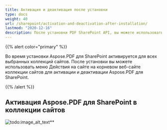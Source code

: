 ```yaml
---
title: Активация и деактивация после установки
type: docs
weight: 40
url: /sharepoint/activation-and-deactivation-after-installation/
lastmod: "2020-12-16"
description: После установки PDF SharePoint API, вы можете использовать меню Действия на сайте на корневом веб-сайте коллекции сайтов для его активации и деактивации.
---
```


{{% alert color="primary" %}}

Во время установки Aspose.PDF для SharePoint активируется для всех выбранных коллекций сайтов. После установки вы можете использовать меню Действия на сайте на корневом веб-сайте коллекции сайтов для активации и деактивации Aspose.PDF для SharePoint.

{{% /alert %}}

## Активация Aspose.PDF для SharePoint в коллекции сайтов

![todo:image_alt_text](activation-and-deactivation-after-installation_1.png)**